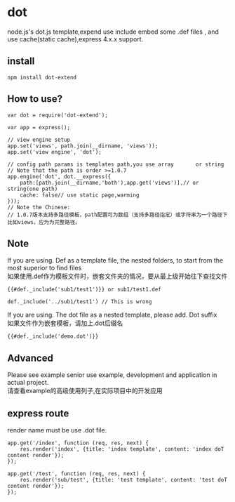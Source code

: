 # dot
node.js's dot.js template,expend use include embed some .def files , and use cache(static cache),express 4.x.x support.
    
## install
    npm install dot-extend

## How to use?

    var dot = require('dot-extend');

    var app = express();

	// view engine setup
	app.set('views', path.join(__dirname, 'views'));
	app.set('view engine', 'dot');

	// config path params is templates path,you use array 		or string
	// Note that the path is order >=1.0.7
	app.engine('dot', dot.__express({
		path:[path.join(__dirname,'both'),app.get('views')],// or string(one path)
		cache: false// use static page,warming
	}));
	// Note the Chinese:
	// 1.0.7版本支持多路径模板，path配置可为数组（支持多路径指定）或字符串为一个路径下比如views，应为为完整路径。

    
## Note
    
If you are using. Def as a template file, the nested folders, to start from the most superior to find files    
如果使用.def作为模板文件时，嵌套文件夹的情况，要从最上级开始往下查找文件

    {{#def._include('sub1/test1')}} or sub1/test1.def

    def._include('../sub1/test1') // This is wrong

If you are using. The dot file as a nested template, please add. Dot suffix    
如果文件作为嵌套模板，请加上.dot后缀名

	{{#def._include('demo.dot')}}


    
## Advanced

Please see example senior use example, development and application in actual project.        
请查看example的高级使用列子,在实际项目中的开发应用   

## express route

render name must be use .dot file.
    
    app.get('/index', function (req, res, next) {
        res.render('index', {title: 'index template', content: 'index doT content render'});
    });
    
    app.get('/test', function (req, res, next) {
        res.render('sub/test', {title: 'test template', content: 'test doT content render'});
    });
